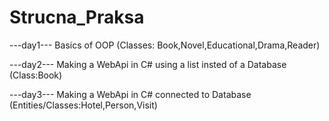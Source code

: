 # Strucna_Praksa
---day1---
Basics of OOP 
(Classes: Book,Novel,Educational,Drama,Reader)

---day2---
Making a WebApi in C# using a list insted of a Database
(Class:Book)

---day3---
Making a WebApi in C# connected to Database
(Entities/Classes:Hotel,Person,Visit)
